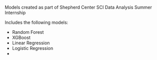 Models created as part of Shepherd Center SCI Data Analysis Summer Internship

Includes the following models:
  - Random Forest
  - XGBoost
  - Linear Regression
  - Logistic Regression
  - 
